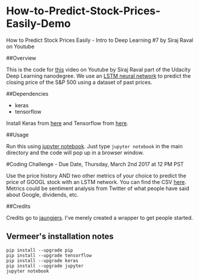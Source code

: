 # How-to-Predict-Stock-Prices-Easily-Demo
How to Predict Stock Prices Easily - Intro to Deep Learning #7 by Siraj Raval on Youtube

##Overview

This is the code for [this](https://youtu.be/ftMq5ps503w) video on Youtube by Siraj Raval part of the Udacity Deep Learning nanodegree. We use an [LSTM neural network](http://colah.github.io/posts/2015-08-Understanding-LSTMs/) to predict the closing price of the S&P 500 using a dataset of past prices.

##Dependencies

* keras
* tensorflow

Install Keras from [here](https://keras.io/) and Tensorflow from [here](https://www.tensorflow.org/versions/r0.12/get_started/os_setup). 

##Usage

Run this using [jupyter notebook](http://jupyter.readthedocs.io/en/latest/install.html). Just type `jupyter notebook` in the main directory and the code will pop up in a browser window. 

#Coding Challenge - Due Date, Thursday, March 2nd 2017 at 12 PM PST

Use the price history AND two other metrics of your choice to predict the price of GOOGL stock with an LSTM network. You can find the CSV [here](https://www.google.com/finance/historical?q=NASDAQ%3AGOOGL&ei=Xu6wWKnDAcS1jAGX6a-ACg). Metrics could be sentiment analysis from Twitter of what people have said about Google, dividends, etc. 

##Credits

Credits go to [jaungiers](https://github.com/jaungiers/LSTM-Neural-Network-for-Time-Series-Prediction). I've merely created a wrapper to get people started.

## Vermeer's installation notes

```
pip install --upgrade pip
pip install --upgrade tensorflow
pip install --upgrade keras
pip install --upgrade jupyter
jupyter notebook
```
